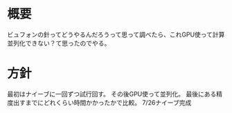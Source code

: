 # 概要
ビュフォンの針ってどうやるんだろうって思って調べたら、これGPU使って計算並列化できない？て思ったのでやる。

# 方針
最初はナイーブに一回ずつ試行回す。
その後GPU使って並列化。
最後にある精度出すまでにどれくらい時間かかったかで比較。
7/26ナイーブ完成

